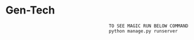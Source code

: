 # Gen-Tech
                                           TO SEE MAGIC RUN BELOW COMMAND
                                           python manage.py runserver
